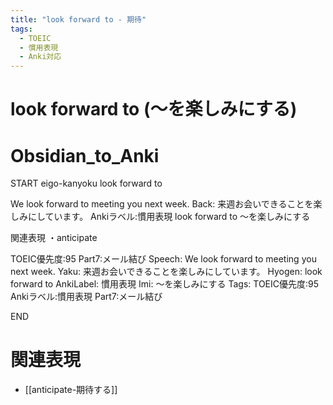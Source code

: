 ```yaml
---
title: "look forward to - 期待"
tags:
  - TOEIC
  - 慣用表現
  - Anki対応
---
```


# look forward to (～を楽しみにする)

# Obsidian_to_Anki
START
eigo-kanyoku
look forward to

We look forward to meeting you next week.
Back:
来週お会いできることを楽しみにしています。
Ankiラベル:慣用表現
look forward to
～を楽しみにする

関連表現
・anticipate

TOEIC優先度:95
Part7:メール結び
Speech: We look forward to meeting you next week.
Yaku: 来週お会いできることを楽しみにしています。
Hyogen: look forward to
AnkiLabel: 慣用表現
Imi: ～を楽しみにする
Tags: TOEIC優先度:95 Ankiラベル:慣用表現 Part7:メール結び
<!--ID: 1751813984667-->
END

# 関連表現
- [[anticipate-期待する]] 